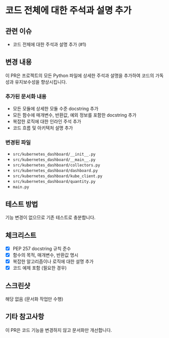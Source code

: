 # 코드 전체에 대한 주석과 설명 추가

## 관련 이슈
- 코드 전체에 대한 주석과 설명 추가 (#1)

## 변경 내용
이 PR은 프로젝트의 모든 Python 파일에 상세한 주석과 설명을 추가하여 코드의 가독성과 유지보수성을 향상시킵니다.

### 추가된 문서화 내용
- 모든 모듈에 상세한 모듈 수준 docstring 추가
- 모든 함수에 매개변수, 반환값, 예외 정보를 포함한 docstring 추가
- 복잡한 로직에 대한 인라인 주석 추가
- 코드 흐름 및 아키텍처 설명 추가

### 변경된 파일
- `src/kubernetes_dashboard/__init__.py`
- `src/kubernetes_dashboard/__main__.py`
- `src/kubernetes_dashboard/collectors.py`
- `src/kubernetes_dashboard/dashboard.py`
- `src/kubernetes_dashboard/kube_client.py`
- `src/kubernetes_dashboard/quantity.py`
- `main.py`

## 테스트 방법
기능 변경이 없으므로 기존 테스트로 충분합니다.

## 체크리스트
- [x] PEP 257 docstring 규칙 준수
- [x] 함수의 목적, 매개변수, 반환값 명시
- [x] 복잡한 알고리즘이나 로직에 대한 설명 추가
- [x] 코드 예제 포함 (필요한 경우)

## 스크린샷
해당 없음 (문서화 작업만 수행)

## 기타 참고사항
이 PR은 코드 기능을 변경하지 않고 문서화만 개선합니다.
